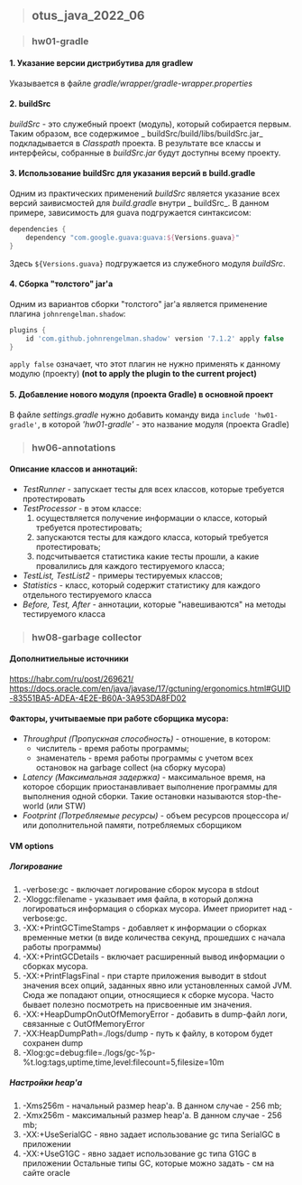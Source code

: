 > ## otus_java_2022_06

> ### hw01-gradle

#### 1. Указание версии дистрибутива для gradlew

Указывается в файле _gradle/wrapper/gradle-wrapper.properties_

#### 2. buildSrc

_buildSrc_ - это служебный проект (модуль), который собирается первым. Таким образом, все содержимое _
buildSrc/build/libs/buildSrc.jar_ подкладывается в _Сlasspath_ проекта. В результате все классы и интерфейсы, собранные
в _buildSrc.jar_ будут доступны всему проекту.

#### 3. Использование buildSrc для указания версий в build.gradle

Одним из практических применений _buildSrc_ является указание всех версий заивисмостей для _build.gradle_ внутри _
buildSrc_. В данном примере, зависимость для guava подгружается синтаксисом:

```groovy
dependencies {
    dependency "com.google.guava:guava:${Versions.guava}"
}
```

Здесь ```${Versions.guava}``` подгружается из служебного модуля _buildSrc_.

#### 4. Сборка "толстого" jar'а

Одним из вариантов сборки "толстого" jar'а является применение плагина ```johnrengelman.shadow```:

```groovy
plugins {
    id 'com.github.johnrengelman.shadow' version '7.1.2' apply false
}
```

```apply false```  означает, что этот плагин не нужно применять к данному модулю (проекту) **(not to apply the plugin to
the current project)**

#### 5. Добавление нового модуля (проекта Gradle) в основной проект

В файле _settings.gradle_ нужно добавить команду вида ```include 'hw01-gradle'```, в которой
_'hw01-gradle'_ - это название модуля (проекта Gradle)


> ### hw06-annotations
#### Описание классов и аннотаций:
- _TestRunner_ - запускает тесты для всех классов, которые требуется протестировать
- _TestProcessor_ - в этом классе:
  1. осуществляется получение информации о классе, который требуется протестировать;
  2. запускаются тесты для каждого класса, который требуется протестировать;
  3. подсчитывается статистика какие тесты прошли, а какие провалились для каждого тестируемого класса;
- _TestList, TestList2_ - примеры тестируемых классов;
- _Statistics_ - класс, который содержит статистику для каждого отдельного тестируемого класса
- _Before, Test, After_ - аннотации, которые "навешиваются" на методы тестируемого класса

> ### hw08-garbage collector
#### Дополнитиельные источники
https://habr.com/ru/post/269621/
https://docs.oracle.com/en/java/javase/17/gctuning/ergonomics.html#GUID-83551BA5-ADEA-4E2E-B60A-3A953DA8FD02
#### Факторы, учитываемые при работе сборщика мусора:
- _Throughput (Пропускная способность)_ - отношение, в котором:
  - числитель - время работы программы;
  - знаменатель - время работы программы с учетом всех остановок на garbage collect (на сборку мусора)
- _Latency (Максимальная задержка)_ - максимальное время, на которое сборщик приостанавливает выполнение программы для выполнения одной сборки. Такие остановки называются stop-the-world (или STW) 
- _Footprint (Потребляемые ресурсы)_ - объем ресурсов процессора и/или дополнительной памяти, потребляемых сборщиком

#### VM options
##### Логирование
1) -verbose:gc - включает логирование сборок мусора в stdout
2) -Xloggc:filename - указывает имя файла, в который должна логироваться информация о сборках мусора. Имеет приоритет над -verbose:gc.
3) -XX:+PrintGCTimeStamps - добавляет к информации о сборках временные метки (в виде количества секунд, прошедших с начала работы программы)
4) -XX:+PrintGCDetails - включает расширенный вывод информации о сборках мусора.
5) -XX:+PrintFlagsFinal - при старте приложения выводит в stdout значения всех опций, заданных явно или установленных самой JVM. Сюда же попадают опции, относящиеся к сборке мусора. Часто бывает полезно посмотреть на присвоенные им значения.
6) -XX:+HeapDumpOnOutOfMemoryError - добавить в dump-файл логи, связанные с OutOfMemoryError
7) -XX:HeapDumpPath=./logs/dump - путь к файлу, в котором будет сохранен dump
8) -Xlog:gc=debug:file=./logs/gc-%p- %t.log:tags,uptime,time,level:filecount=5,filesize=10m

##### Настройки heap'а
1) -Xms256m - начальный размер heap'а. В данном случае - 256 mb;
2) -Xmx256m - максимальный размер heap'а. В данном случае - 256 mb;
3) -XX:+UseSerialGC - явно задает использование gc типа SerialGC в приложении
4) -XX:+UseG1GC - явно задает использование gc типа G1GC в приложении
Остальные типы GC, которые можно задать - см на сайте oracle

